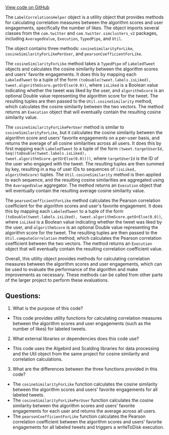 [View code on GitHub](https://github.com/misbahsy/the-algorithm/src/scala/com/twitter/simclusters_v2/scalding/evaluation/LabelCorrelationsHelper.scala)

The `LabelCorrelationsHelper` object is a utility object that provides methods for calculating correlation measures between the algorithm scores and user engagements, specifically the number of likes. The object imports several classes from the `com.twitter` and `com.twitter.simclusters_v2` packages, including `AveragedValue`, `Execution`, `TypedPipe`, and `Util`.

The object contains three methods: `cosineSimilarityForLike`, `cosineSimilarityForLikePerUser`, and `pearsonCoefficientForLike`. 

The `cosineSimilarityForLike` method takes a `TypedPipe` of `LabeledTweet` objects and calculates the cosine similarity between the algorithm scores and users' favorite engagements. It does this by mapping each `LabeledTweet` to a tuple of the form `(toDouble(tweet.labels.isLiked), tweet.algorithmScore.getOrElse(0.0))`, where `isLiked` is a Boolean value indicating whether the tweet was liked by the user, and `algorithmScore` is an optional Double value representing the algorithm score for the tweet. The resulting tuples are then passed to the `Util.cosineSimilarity` method, which calculates the cosine similarity between the two vectors. The method returns an `Execution` object that will eventually contain the resulting cosine similarity value.

The `cosineSimilarityForLikePerUser` method is similar to `cosineSimilarityForLike`, but it calculates the cosine similarity between the algorithm score and users' favorite engagements on a per-user basis, and returns the average of all cosine similarities across all users. It does this by first mapping each `LabeledTweet` to a tuple of the form `(tweet.targetUserId, Seq((toDouble(tweet.labels.isLiked), tweet.algorithmScore.getOrElse(0.0))))`, where `targetUserId` is the ID of the user who engaged with the tweet. The resulting tuples are then summed by key, resulting in a `Map` of user IDs to sequences of `(isLiked, algorithmScore)` tuples. The `Util.cosineSimilarity` method is then applied to each sequence, and the resulting cosine similarities are aggregated using the `AveragedValue` aggregator. The method returns an `Execution` object that will eventually contain the resulting average cosine similarity value.

The `pearsonCoefficientForLike` method calculates the Pearson correlation coefficient for the algorithm scores and user's favorite engagement. It does this by mapping each `LabeledTweet` to a tuple of the form `(toDouble(tweet.labels.isLiked), tweet.algorithmScore.getOrElse(0.0))`, where `isLiked` is a Boolean value indicating whether the tweet was liked by the user, and `algorithmScore` is an optional Double value representing the algorithm score for the tweet. The resulting tuples are then passed to the `Util.computeCorrelation` method, which calculates the Pearson correlation coefficient between the two vectors. The method returns an `Execution` object that will eventually contain the resulting correlation coefficient value.

Overall, this utility object provides methods for calculating correlation measures between the algorithm scores and user engagements, which can be used to evaluate the performance of the algorithm and make improvements as necessary. These methods can be called from other parts of the larger project to perform these evaluations.
## Questions: 
 1. What is the purpose of this code?
- This code provides utility functions for calculating correlation measures between the algorithm scores and user engagements (such as the number of likes) for labeled tweets.

2. What external libraries or dependencies does this code use?
- This code uses the Algebird and Scalding libraries for data processing and the Util object from the same project for cosine similarity and correlation calculations.

3. What are the differences between the three functions provided in this code?
- The `cosineSimilarityForLike` function calculates the cosine similarity between the algorithm scores and users' favorite engagements for all labeled tweets.
- The `cosineSimilarityForLikePerUser` function calculates the cosine similarity between the algorithm scores and users' favorite engagements for each user and returns the average across all users.
- The `pearsonCoefficientForLike` function calculates the Pearson correlation coefficient between the algorithm scores and users' favorite engagements for all labeled tweets and triggers a writeToDisk execution.